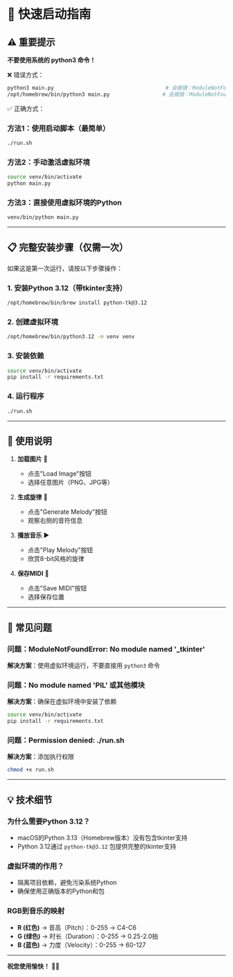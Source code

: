 # 🚀 快速启动指南

## ⚠️ 重要提示

**不要使用系统的 python3 命令！**

❌ 错误方式：
```bash
python3 main.py                                    # 会报错：ModuleNotFoundError: No module named '_tkinter'
/opt/homebrew/bin/python3 main.py                 # 会报错：ModuleNotFoundError: No module named '_tkinter'
```

✅ 正确方式：

### 方法1：使用启动脚本（最简单）
```bash
./run.sh
```

### 方法2：手动激活虚拟环境
```bash
source venv/bin/activate
python main.py
```

### 方法3：直接使用虚拟环境的Python
```bash
venv/bin/python main.py
```

---

## 📋 完整安装步骤（仅需一次）

如果这是第一次运行，请按以下步骤操作：

### 1. 安装Python 3.12（带tkinter支持）
```bash
/opt/homebrew/bin/brew install python-tk@3.12
```

### 2. 创建虚拟环境
```bash
/opt/homebrew/bin/python3.12 -m venv venv
```

### 3. 安装依赖
```bash
source venv/bin/activate
pip install -r requirements.txt
```

### 4. 运行程序
```bash
./run.sh
```

---

## 🎨 使用说明

1. **加载图片** 📁
   - 点击"Load Image"按钮
   - 选择任意图片（PNG、JPG等）

2. **生成旋律** 🎼
   - 点击"Generate Melody"按钮
   - 观察右侧的音符信息

3. **播放音乐** ▶️
   - 点击"Play Melody"按钮
   - 欣赏8-bit风格的旋律

4. **保存MIDI** 💾
   - 点击"Save MIDI"按钮
   - 选择保存位置

---

## 🐛 常见问题

### 问题：ModuleNotFoundError: No module named '_tkinter'
**解决方案**：使用虚拟环境运行，不要直接用 `python3` 命令

### 问题：No module named 'PIL' 或其他模块
**解决方案**：确保在虚拟环境中安装了依赖
```bash
source venv/bin/activate
pip install -r requirements.txt
```

### 问题：Permission denied: ./run.sh
**解决方案**：添加执行权限
```bash
chmod +x run.sh
```

---

## 💡 技术细节

### 为什么需要Python 3.12？
- macOS的Python 3.13（Homebrew版本）没有包含tkinter支持
- Python 3.12通过 `python-tk@3.12` 包提供完整的tkinter支持

### 虚拟环境的作用？
- 隔离项目依赖，避免污染系统Python
- 确保使用正确版本的Python和包

### RGB到音乐的映射
- **R (红色)** → 音高（Pitch）：0-255 → C4-C6
- **G (绿色)** → 时长（Duration）：0-255 → 0.25-2.0拍
- **B (蓝色)** → 力度（Velocity）：0-255 → 60-127

---

**祝您使用愉快！** 🎵✨
